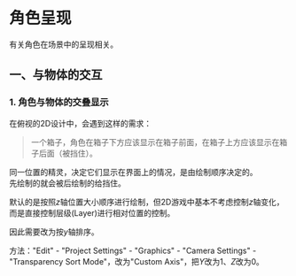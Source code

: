 # 角色呈现

有关角色在场景中的呈现相关。

## 一、与物体的交互

### 1. 角色与物体的交叠显示

在俯视的2D设计中，会遇到这样的需求：  
> 一个箱子，角色在箱子下方应该显示在箱子前面，在箱子上方应该显示在箱子后面（被挡住）。

同一位置的精灵，决定它们显示在界面上的情况，是由绘制顺序决定的。  
先绘制的就会被后绘制的给挡住。

默认的是按照$z$轴位置大小顺序进行绘制，但2D游戏中基本不考虑控制$z$轴变化，  
而是直接控制层级(Layer)进行相对位置的控制。

因此需要改为按$y$轴排序。

方法："Edit" - "Project Settings" - "Graphics" - "Camera Settings" - "Transparency Sort Mode"，改为"Custom Axis"，把$Y$改为$1$、$Z$改为$0$。